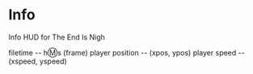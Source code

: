 # Info

Info HUD for The End Is Nigh

filetime -- h:m:s (frame)
player position -- (xpos, ypos)
player speed -- (xspeed, yspeed)

